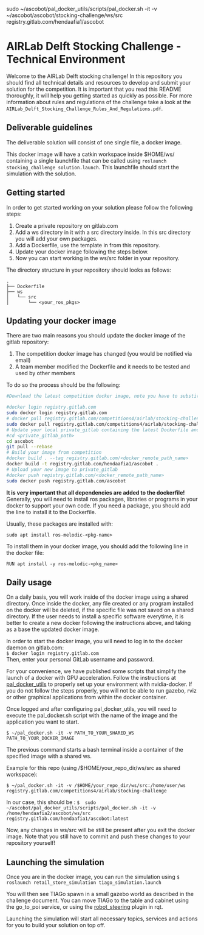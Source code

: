 
sudo ~/ascobot/pal_docker_utils/scripts/pal_docker.sh -it -v ~/ascobot/ascobot/stocking-challenge/ws/src registry.gitlab.com/hendaafia1/ascobot




# AIRLab Delft Stocking Challenge - Technical Environment

Welcome to the AIRLab Delft stocking challenge! In this repository you should find all technical details and resources to develop and submit your solution for the competition. It is important that you read this README thoroughly, it will help you getting started as quickly as possible. For more information about rules and regulations of the challenge take a look at the `AIRLab_Delft_Stocking_Challenge_Rules_And_Regulations.pdf`.

## Deliverable guidelines

The deliverable solution will consist of one single file, a docker image.

This docker image will have a catkin workspace inside $HOME/ws/ containing a single launchfile that can be called using `roslaunch stocking_challenge solution.launch`. This launchfile should start the simulation with the solution.

## Getting started

In order to get started working on your solution please follow the following steps:

1. Create a private repository on gitlab.com
2. Add a ws directory in it with a src directory inside. In this src directory you will add your own packages.
3. Add a Dockerfile, use the template in from this repository.
4. Update your docker image following the steps below.
5. Now you can start working in the ws/src folder in your repository.

The directory structure in your repository should looks as follows:

```
.  
├── Dockerfile  
├── ws  
│   └── src  
│       └── <your_ros_pkgs>  
```


## Updating your docker image

There are two main reasons you should update the docker image of the gitlab repository:

1. The competition docker image has changed (you would be notified via email)
2. A team member modified the Dockerfile and it needs to be tested and used by other members

To do so the process should be the following:

``` bash
#Download the latest competition docker image, note you have to substitute <X.X> with the latest version from the container registry.

#docker login registry.gitlab.com
sudo docker login registry.gitlab.com
# docker pull registry.gitlab.com/competitions4/airlab/stocking-challenge:<X.X>
sudo docker pull registry.gitlab.com/competitions4/airlab/stocking-challenge:<X.X>
# Update your local private_gitlab containing the latest Dockerfile and the latest version of your code
#cd <private_gitlab_path>
cd ascobot
git pull --rebase
# Build your image from competition
#docker build . --tag registry.gitlab.com/<docker_remote_path_name>
docker build -t registry.gitlab.com/hendaafia1/ascobot .
# Upload your new image to private_gitlab
#docker push registry.gitlab.com/<docker_remote_path_name>
sudo docker push registry.gitlab.com/ascobot
```

**It is very important that all dependencies are added to the dockerfile!**
Generally, you will need to install ros packages, libraries or programs in your docker to support your own code. If you need a package, you should add the line to install it to the Dockerfile.

Usually, these packages are installed with:

`sudo apt install ros-melodic-<pkg-name>`

To install them in your docker image, you should add the following line in the docker file:

`RUN apt install -y ros-melodic-<pkg_name>`

## Daily usage
On a daily basis, you will work inside of the docker image using a shared directory. Once inside the docker, any file created or any program installed on the docker will be deleted, if the specific file was not saved on a shared directory. If the user needs to install a specific software everytime, it is better to create a new docker following the instructions above, and taking as a base the updated docker image.

In order to start the docker image, you will need to log in to the docker daemon on gitlab.com:   
`$ docker login registry.gitlab.com`    
Then, enter your personal GitLab username and password.

For your convenience, we have published some scripts that simplify the launch of a docker with GPU acceleration. Follow the instructions at [pal_docker_utils](https://github.com/pal-robotics/pal_docker_utils) to properly set up your environment with nvidia-docker. If you do not follow the steps properly, you will not be able to run gazebo, rviz or other graphical applications from within the docker container.

Once logged and after configuring pal_docker_utils, you will need to execute the pal_docker.sh script with the name of the image and the application you want to start.

`$ ~/pal_docker.sh -it -v PATH_TO_YOUR_SHARED_WS PATH_TO_YOUR_DOCKER_IMAGE`

The previous command starts a bash terminal inside a container of the specified image with a shared ws.

Example for this repo (using /$HOME/your_repo_dir/ws/src as shared workspace):

`$ ~/pal_docker.sh -it -v /$HOME/your_repo_dir/ws/src:/home/user/ws registry.gitlab.com/competitions4/airlab/stocking-challenge`

In our case, this should be :
`$  sudo ~/ascobot/pal_docker_utils/scripts/pal_docker.sh -it -v /home/hendaafia2/ascobot/ws/src registry.gitlab.com/hendaafia1/ascobot:latest`


Now, any changes in ws/src will be still be present after you exit the docker image. Note that you still have to commit and push these changes to your repository yourself!

## Launching the simulation
Once you are in the docker image, you can run the simulation using
`$ roslaunch retail_store_simulation tiago_simulation.launch`

You will then see TIAGo spawn in a small gazebo world as described in the challenge document. You can move TIAGo to the table and cabinet using the go_to_poi service, or using the [robot_steering](http://wiki.ros.org/rqt_robot_steering) plugin in rqt.

Launching the simulation will start all necessary topics, services and actions for you to build your solution on top off.
